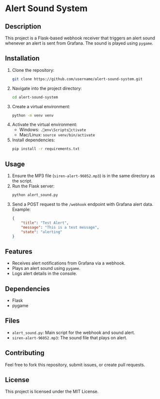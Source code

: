
# Alert Sound System

## Description
This project is a Flask-based webhook receiver that triggers an alert sound whenever an alert is sent from Grafana. The sound is played using `pygame`.

## Installation
1. Clone the repository:
   ```bash
   git clone https://github.com/username/alert-sound-system.git
   ```
2. Navigate into the project directory:
   ```bash
   cd alert-sound-system
   ```
3. Create a virtual environment:
   ```bash
   python -m venv venv
   ```
4. Activate the virtual environment:
   - Windows: `.env\Scriptsctivate`
   - Mac/Linux: `source venv/bin/activate`
5. Install dependencies:
   ```bash
   pip install -r requirements.txt
   ```

## Usage
1. Ensure the MP3 file (`siren-alert-96052.mp3`) is in the same directory as the script.
2. Run the Flask server:
   ```bash
   python alert_sound.py
   ```
3. Send a POST request to the `/webhook` endpoint with Grafana alert data. Example:
   ```json
   {
       "title": "Test Alert",
       "message": "This is a test message",
       "state": "alerting"
   }
   ```

## Features
- Receives alert notifications from Grafana via a webhook.
- Plays an alert sound using `pygame`.
- Logs alert details in the console.

## Dependencies
- Flask
- pygame

## Files
- `alert_sound.py`: Main script for the webhook and sound alert.
- `siren-alert-96052.mp3`: The sound file that plays on alert.

## Contributing
Feel free to fork this repository, submit issues, or create pull requests.

## License
This project is licensed under the MIT License.
